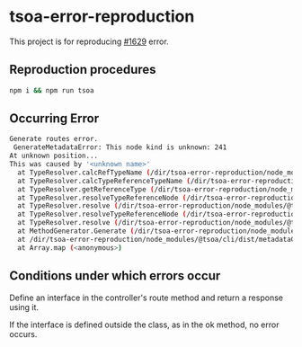 # tsoa-error-reproduction

This project is for reproducing [#1629](https://github.com/lukeautry/tsoa/issues/1629) error.

## Reproduction procedures

```sh
npm i && npm run tsoa
```

## Occurring Error

```sh
Generate routes error.
 GenerateMetadataError: This node kind is unknown: 241
At unknown position...
This was caused by '<unknown name>'
  at TypeResolver.calcRefTypeName (/dir/tsoa-error-reproduction/node_modules/@tsoa/cli/dist/metadataGeneration/typeResolver.js:560:83)
  at TypeResolver.calcTypeReferenceTypeName (/dir/tsoa-error-reproduction/node_modules/@tsoa/cli/dist/metadataGeneration/typeResolver.js:712:34)
  at TypeResolver.getReferenceType (/dir/tsoa-error-reproduction/node_modules/@tsoa/cli/dist/metadataGeneration/typeResolver.js:721:35)
  at TypeResolver.resolveTypeReferenceNode (/dir/tsoa-error-reproduction/node_modules/@tsoa/cli/dist/metadataGeneration/typeResolver.js:468:21)
  at TypeResolver.resolve (/dir/tsoa-error-reproduction/node_modules/@tsoa/cli/dist/metadataGeneration/typeResolver.js:293:21)
  at TypeResolver.resolveTypeReferenceNode (/dir/tsoa-error-reproduction/node_modules/@tsoa/cli/dist/metadataGeneration/typeResolver.js:458:93)
  at TypeResolver.resolve (/dir/tsoa-error-reproduction/node_modules/@tsoa/cli/dist/metadataGeneration/typeResolver.js:293:21)
  at MethodGenerator.Generate (/dir/tsoa-error-reproduction/node_modules/@tsoa/cli/dist/metadataGeneration/methodGenerator.js:62:78)
  at /dir/tsoa-error-reproduction/node_modules/@tsoa/cli/dist/metadataGeneration/controllerGenerator.js:46:41
  at Array.map (<anonymous>)
```

## Conditions under which errors occur

Define an interface in the controller's route method and return a response using it.

If the interface is defined outside the class, as in the ok method, no error occurs.
